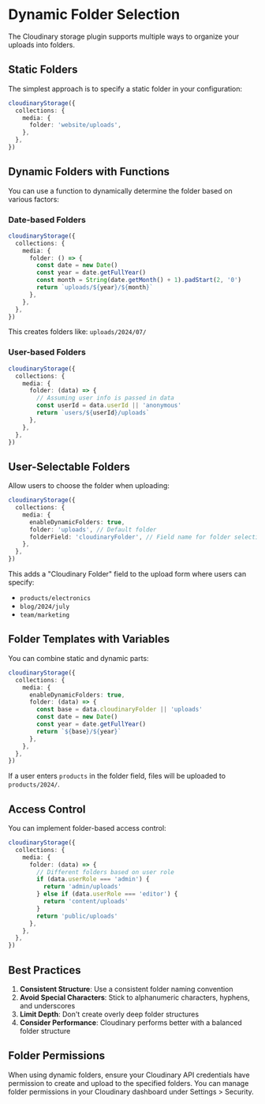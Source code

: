 # Dynamic Folder Selection

The Cloudinary storage plugin supports multiple ways to organize your uploads into folders.

## Static Folders

The simplest approach is to specify a static folder in your configuration:

```typescript
cloudinaryStorage({
  collections: {
    media: {
      folder: 'website/uploads',
    },
  },
})
```

## Dynamic Folders with Functions

You can use a function to dynamically determine the folder based on various factors:

### Date-based Folders

```typescript
cloudinaryStorage({
  collections: {
    media: {
      folder: () => {
        const date = new Date()
        const year = date.getFullYear()
        const month = String(date.getMonth() + 1).padStart(2, '0')
        return `uploads/${year}/${month}`
      },
    },
  },
})
```

This creates folders like: `uploads/2024/07/`

### User-based Folders

```typescript
cloudinaryStorage({
  collections: {
    media: {
      folder: (data) => {
        // Assuming user info is passed in data
        const userId = data.userId || 'anonymous'
        return `users/${userId}/uploads`
      },
    },
  },
})
```

## User-Selectable Folders

Allow users to choose the folder when uploading:

```typescript
cloudinaryStorage({
  collections: {
    media: {
      enableDynamicFolders: true,
      folder: 'uploads', // Default folder
      folderField: 'cloudinaryFolder', // Field name for folder selection
    },
  },
})
```

This adds a "Cloudinary Folder" field to the upload form where users can specify:
- `products/electronics`
- `blog/2024/july`
- `team/marketing`

## Folder Templates with Variables

You can combine static and dynamic parts:

```typescript
cloudinaryStorage({
  collections: {
    media: {
      enableDynamicFolders: true,
      folder: (data) => {
        const base = data.cloudinaryFolder || 'uploads'
        const date = new Date()
        const year = date.getFullYear()
        return `${base}/${year}`
      },
    },
  },
})
```

If a user enters `products` in the folder field, files will be uploaded to `products/2024/`.

## Access Control

You can implement folder-based access control:

```typescript
cloudinaryStorage({
  collections: {
    media: {
      folder: (data) => {
        // Different folders based on user role
        if (data.userRole === 'admin') {
          return 'admin/uploads'
        } else if (data.userRole === 'editor') {
          return 'content/uploads'
        }
        return 'public/uploads'
      },
    },
  },
})
```

## Best Practices

1. **Consistent Structure**: Use a consistent folder naming convention
2. **Avoid Special Characters**: Stick to alphanumeric characters, hyphens, and underscores
3. **Limit Depth**: Don't create overly deep folder structures
4. **Consider Performance**: Cloudinary performs better with a balanced folder structure

## Folder Permissions

When using dynamic folders, ensure your Cloudinary API credentials have permission to create and upload to the specified folders. You can manage folder permissions in your Cloudinary dashboard under Settings > Security.
